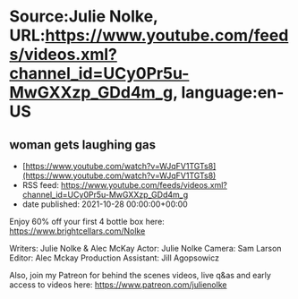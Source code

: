 # Source:Julie Nolke, URL:https://www.youtube.com/feeds/videos.xml?channel_id=UCy0Pr5u-MwGXXzp_GDd4m_g, language:en-US

## woman gets laughing gas
 - [https://www.youtube.com/watch?v=WJqFV1TGTs8](https://www.youtube.com/watch?v=WJqFV1TGTs8)
 - RSS feed: https://www.youtube.com/feeds/videos.xml?channel_id=UCy0Pr5u-MwGXXzp_GDd4m_g
 - date published: 2021-10-28 00:00:00+00:00

Enjoy 60% off your first 4 bottle box here: https://www.brightcellars.com/Nolke

Writers: Julie Nolke & Alec McKay
Actor: Julie Nolke
Camera: Sam Larson
Editor: Alec Mckay
Production Assistant: Jill Agopsowicz

Also, join my Patreon for behind the scenes videos, live q&as and early access to videos here: https://www.patreon.com/julienolke

